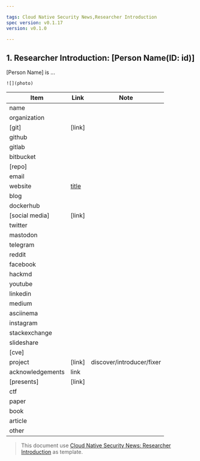 ```yaml
---

tags: Cloud Native Security News,Researcher Introduction
spec version: v0.1.17
version: v0.1.0

---
```


## 1. Researcher Introduction: [Person Name(ID: id)]

[Person Name] is ...

`![](photo)`


| Item             | Link      | Note |
|------------------|-----------|------|
| name             |
| organization     |
| [git]            | [link]    |
| github           |
| gitlab           |
| bitbucket        |
| [repo]           |
| email            |
| website          | [title]() |
| blog             |
| dockerhub        |           |
| [social media]   | [link]    |
| twitter          |
| mastodon         |
| telegram         |
| reddit           |
| facebook         |
| hackmd           |
| youtube          |
| linkedin         |
| medium           |
| asciinema        |
| instagram        |
| stackexchange    |
| slideshare       |
| [cve]            |
| project | [link] | discover/introducer/fixer |
| acknowledgements | link      |
| [presents]       | [link]    |
| ctf              |
| paper            |
| book             |
| article          |
| other            |

> This document use [Cloud Native Security News: Researcher Introduction](https://github.com/cloud-native-security-news/spec/blob/main/researcher-introduction.md) as template.
